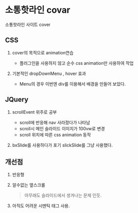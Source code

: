 # 소통핫라인 covar 

소통핫라인 사이트 cover

## CSS 

1. cover의 목적으로 animation연습
    * 플러그인을 사용하지 않고 순수 css animation만 사용하여 작업

2. 기본적인 dropDownMenu , hover 효과
    * Menu의 경우 이번엔 div를 이용해서 배경을 만들어 보았다.


## JQuery

1. scrollEvent 위주로 공부
    * scroll에 반응해 nav 사라졌다가 나타남
    * scroll시 메인 슬라이드 이미지가 100vw로 변경
    * scroll 위치에 따른 css animation 동작

2. bxSlide를 사용하다가 포기 slickSlide를 그냥 사용했다.


## 개선점

1. 반응형 

2. 알수없는 옆스크롤 
    > 아무래도 슬라이드에서 생겨나는 문제 인듯.

3. 아직도 어려운 시멘틱 태그 사용.



